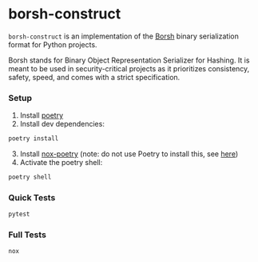 # borsh-construct

`borsh-construct` is an implementation of the [Borsh](https://borsh.io/) binary serialization format for Python projects.

Borsh stands for Binary Object Representation Serializer for Hashing. It is meant to be used in security-critical projects as it prioritizes consistency, safety, speed, and comes with a strict specification.


### Setup

1. Install [poetry](https://python-poetry.org/docs/#installation)
2. Install dev dependencies:
```sh
poetry install

```
3. Install [nox-poetry](https://github.com/cjolowicz/nox-poetry) (note: do not use Poetry to install this, see [here](https://medium.com/@cjolowicz/nox-is-a-part-of-your-global-developer-environment-like-poetry-pre-commit-pyenv-or-pipx-1cdeba9198bd))
4. Activate the poetry shell:
```sh
poetry shell

```

### Quick Tests
```sh
pytest

```

### Full Tests
```sh
nox

```
